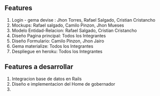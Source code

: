## Features

1. Login - gema devise : Jhon Torres, Rafael Salgado,  Cristian Cristancho
2. Mockups: Rafael salgado, Camilo Pinzon, Jhon Mueses
3. Modelo Entidad-Relacion: Rafael Salgado, Cristian Cristancho
4. Diseño Pagina principal: Todos los Integrantes
5. Diseño Formulario: Camilo Pinzon, Jhon Jairo
6. Gema materialize: Todos los Integrantes
7. Despliegue en heroku: Todos los Integrantes

## Features a desarrollar
1. Integracion base de datos en Rails
2. Diseño e implementacion del Home de gobernador
3. 
